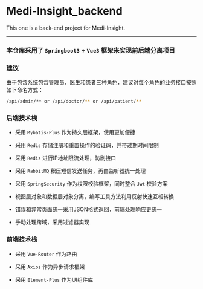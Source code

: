 # Medi-Insight_backend

This one is a back-end project for Medi-Insight.

***

### 本仓库采用了 `Springboot3` + `Vue3` 框架来实现前后端分离项目

### 建议

由于包含系统包含管理员、医生和患者三种角色，建议对每个角色的业务接口按照如下命名方式：

```bash
/api/admin/** or /api/doctor/** or /api/patient/**
```

### 后端技术栈

- 采用 `Mybatis-Plus` 作为持久层框架，使用更加便捷


- 采用 `Redis` 存储注册和重置操作的验证码，并带过期时间限制


- 采用 `Redis` 进行IP地址限流处理，防刷接口


- 采用 `RabbitMQ` 积压短信发送任务，再由监听器统一处理


- 采用 `SpringSecurity` 作为权限校验框架，同时整合 `Jwt` 校验方案


- 视图层对象和数据层对象分离，编写工具方法利用反射快速互相转换


- 错误和异常页面统一采用JSON格式返回，前端处理响应更统一


- 手动处理跨域，采用过滤器实现

### 前端技术栈

- 采用 `Vue-Router` 作为路由


- 采用 `Axios` 作为异步请求框架


- 采用 `Element-Plus` 作为UI组件库
